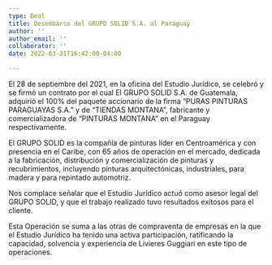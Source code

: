 ```yaml
---
type: Deal
title: Desembarco del GRUPO SOLID S.A. al Paraguay
author: ''
author_email: ''
collaborator: ''
date: 2022-03-31T16:42:00-04:00

---
```

El 28 de septiembre del 2021, en la oficina del Estudio Jurídico, se celebró y se firmó un contrato por el cual El GRUPO SOLID S.A. de Guatemala, adquirió el 100% del paquete accionario de la firma “PURAS PINTURAS PARAGUAYAS S.A.” y de “TIENDAS MONTANA”, fabricante y comercializadora de “PINTURAS MONTANA” en el Paraguay respectivamente.

El GRUPO SOLID es la compañía de pinturas líder en Centroamérica y con presencia en el Caribe, con 65 años de operación en el mercado, dedicada a la fabricación, distribución y comercialización de pinturas y recubrimientos, incluyendo pinturas arquitectónicas, industriales, para madera y para repintado automotriz.

Nos complace señalar que el Estudio Jurídico actuó como asesor legal del GRUPO SOLID, y que el trabajo realizado tuvo resultados exitosos para el cliente.

Esta Operación se suma a las otras de compraventa de empresas en la que el Estudio Jurídico ha tenido una activa participación, ratificando la capacidad, solvencia y experiencia de Livieres Guggiari en este tipo de operaciones.

